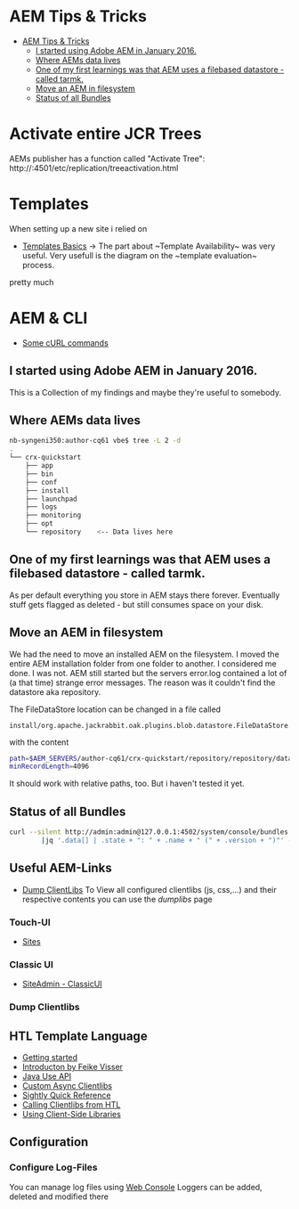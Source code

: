 # AEM Tips & Tricks

<!-- TOC depthFrom:1 depthTo:6 withLinks:1 updateOnSave:1 orderedList:0 -->

- [AEM Tips & Tricks](#aem-tips-tricks)
	- [I started using Adobe AEM in January 2016.](#i-started-using-adobe-aem-in-january-2016)
	- [Where AEMs data lives](#where-aems-data-lives)
	- [One of my first learnings was that AEM uses a filebased datastore - called tarmk.](#one-of-my-first-learnings-was-that-aem-uses-a-filebased-datastore-called-tarmk)
	- [Move an AEM in filesystem](#move-an-aem-in-filesystem)
	- [Status of all Bundles](#status-of-all-bundles)

<!-- /TOC -->

# Activate entire JCR Trees

AEMs publisher has a function called "Activate Tree":
http://<PUBLISHER IP OR NAME>:4501/etc/replication/treeactivation.html


# Templates

When setting up a new site i relied on

- [Templates Basics](https://docs.adobe.com/docs/en/aem/6-1/develop/the-basics/templates.html#Templates)
  -> The part about ~Template Availability~ was very useful.
  Very usefull is the diagram on the ~template evaluation~ process.

pretty much

# AEM & CLI
- [Some cURL commands](http://www.aemcq5tutorials.com/tutorials/adobe-cq5-aem-curl-commands/)

## I started using Adobe AEM in January 2016.
This is a Collection of my findings and maybe they're useful to somebody.

## Where AEMs data lives
```bash
nb-syngeni350:author-cq61 vbe$ tree -L 2 -d
.
└── crx-quickstart
    ├── app
    ├── bin
    ├── conf
    ├── install
    ├── launchpad
    ├── logs
    ├── monitoring
    ├── opt
    └── repository    <-- Data lives here
```
## One of my first learnings was that AEM uses a filebased datastore - called tarmk.
As per default everything you store in AEM stays there forever. Eventually stuff gets flagged as deleted - but still consumes space on your disk.

## Move an AEM in filesystem
We had the need to move an installed AEM on the filesystem. I moved the entire AEM installation folder from one folder to another. I considered me done. I was not.
AEM still started but the servers error.log contained a lot of (a that time) strange error messages.
The reason was it couldn't find the datastore aka repository.

The FileDataStore location can be changed in a file called
```
install/org.apache.jackrabbit.oak.plugins.blob.datastore.FileDataStore.cfg
```

with the content

```bash
path=$AEM_SERVERS/author-cq61/crx-quickstart/repository/repository/datastore
minRecordLength=4096
```
It should work with relative paths, too. But i haven't tested it yet.

## Status of all Bundles
```bash
curl --silent http://admin:admin@127.0.0.1:4502/system/console/bundles.json \
        |jq '.data[] | .state + ": " + .name + " (" + .version + ")"' -
```

## Useful AEM-Links

- [Dump ClientLibs](http://localhost:4502/libs/granite/ui/content/dumplibs.html)
  To View all configured clientlibs (js, css,...) and their respective contents you can use the *dumplibs* page
### Touch-UI
- [Sites](http://127.0.0.1:4502/sites.html)

### Classic UI
- [SiteAdmin - ClassicUI](127.0.0.1:4502/siteadmin#/content)
### Dump Clientlibs



## HTL Template Language

- [Getting started](https://docs.adobe.com/docs/en/htl/docs/getting-started.html)
- [Introducton by Feike Visser](http://blogs.adobe.com/experiencedelivers/experience-management/htl-intro-part-1/)
- [Java Use API](https://docs.adobe.com/docs/en/htl/docs/use-api/java.html)
- [Custom Async Clientlibs](http://www.nateyolles.com/blog/2016/06/custom-aem-html5-async-clientlibs)
- [Sightly Quick Reference](http://aemtuts.com/aem-sightly-quick-reference/)
- [Calling Clientlibs from HTL](http://blogs.adobe.com/experiencedelivers/experience-management/htl-clientlibs/)
- [Using Client-Side Libraries](https://docs.adobe.com/docs/en/aem/6-2/develop/the-basics/clientlibs.html)

## Configuration

### Configure Log-Files

You can manage log files using [Web Console](http://vm-uum-docker:4502/system/console/slinglog)
Loggers can be added, deleted and modified there





